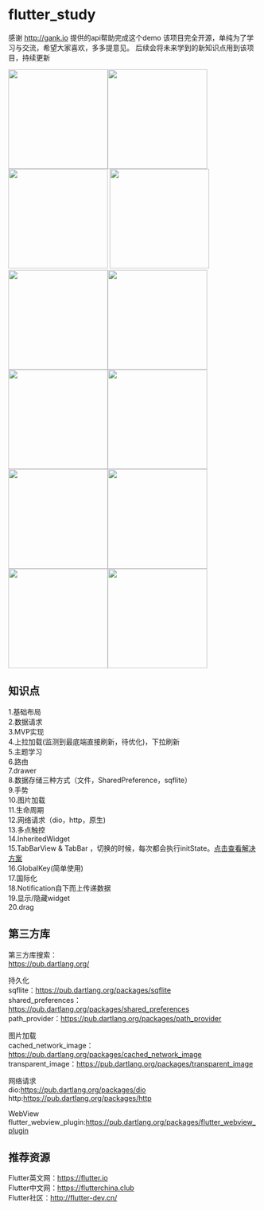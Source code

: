 # flutter_study

感谢 http://gank.io 提供的api帮助完成这个demo
该项目完全开源，单纯为了学习与交流，希望大家喜欢，多多提意见。
后续会将未来学到的新知识点用到该项目，持续更新


<img src="https://github.com/zhujian1989/flutter_study/blob/master/screenshot/1.jpeg" width="200"><img src="https://github.com/zhujian1989/flutter_study/blob/master/screenshot/13.jpeg" width="200"><img src="https://github.com/zhujian1989/flutter_study/blob/master/screenshot/3.jpeg" width="200"> <img src="https://github.com/zhujian1989/flutter_study/blob/master/screenshot/4.png" width="200"><img src="https://github.com/zhujian1989/flutter_study/blob/master/screenshot/5.jpeg" width="200"><img src="https://github.com/zhujian1989/flutter_study/blob/master/screenshot/6.jpeg" width="200"><img src="https://github.com/zhujian1989/flutter_study/blob/master/screenshot/8.jpeg" width="200"><img src="https://github.com/zhujian1989/flutter_study/blob/master/screenshot/9.jpeg" width="200"><img src="https://github.com/zhujian1989/flutter_study/blob/master/screenshot/10.jpeg" width="200"><img src="https://github.com/zhujian1989/flutter_study/blob/master/screenshot/11.jpeg" width="200"><img src="https://github.com/zhujian1989/flutter_study/blob/master/screenshot/12.jpeg" width="200"><img src="https://github.com/zhujian1989/flutter_study/blob/master/screenshot/14.jpeg" width="200">

## 知识点
1.基础布局  
2.数据请求  
3.MVP实现  
4.上拉加载(监测到最底端直接刷新，待优化)，下拉刷新   
5.主题学习  
6.路由  
7.drawer    
8.数据存储三种方式（文件，SharedPreference，sqflite）  
9.手势  
10.图片加载  
11.生命周期  
12.网络请求（dio，http，原生)  
13.多点触控  
14.InheritedWidget    
15.TabBarView & TabBar ，切换的时候，每次都会执行initState。[点击查看解决方案](https://www.jianshu.com/p/edb741ab5997)    
16.GlobalKey(简单使用)  
17.国际化  
18.Notification自下而上传递数据    
19.显示/隐藏widget       
20.drag     



## 第三方库
第三方库搜索：  
https://pub.dartlang.org/         

持久化  
sqflite：https://pub.dartlang.org/packages/sqflite  
shared_preferences：https://pub.dartlang.org/packages/shared_preferences  
path_provider：https://pub.dartlang.org/packages/path_provider  

图片加载  
cached_network_image：https://pub.dartlang.org/packages/cached_network_image  
transparent_image：https://pub.dartlang.org/packages/transparent_image  

网络请求  
dio:https://pub.dartlang.org/packages/dio  
http:https://pub.dartlang.org/packages/http

WebView  
flutter_webview_plugin:https://pub.dartlang.org/packages/flutter_webview_plugin  

## 推荐资源
Flutter英文网：https://flutter.io  
Flutter中文网：https://flutterchina.club  
Flutter社区：http://flutter-dev.cn/  

